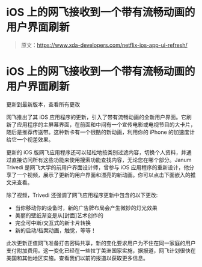 # iOS 上的网飞接收到一个带有流畅动画的用户界面刷新

> 原文：<https://www.xda-developers.com/netflix-ios-app-ui-refresh/>

# iOS 上的网飞接收到一个带有流畅动画的用户界面刷新

更新到最新版本，查看所有更改

网飞推出了其 iOS 应用程序的更新，引入了带有流畅动画的全新用户界面。它刷新了应用程序的主屏幕界面，在前面和中间有一个宣传电影或电视节目的大卡片，随后是推荐传送带。这种新卡有一个很酷的新动画，利用你的 iPhone 的加速度计给它一个视差效果。

更新的 iOS 版网飞应用程序还可以轻松地按类别过滤内容，切换个人资料，并通过直接访问所有这些功能来使用搜索功能查找内容，无论您在哪个部分。Janum Trivedi 是网飞大学的前用户界面设计师，曾参与 iOS 应用程序的重新设计，他分享了一个视频，展示了更新的用户界面和漂亮的新动画。你可以点击下面嵌入的推文来查看。

除了视频，Trivedi 还强调了网飞应用程序更新中包含的以下更改:

*   当你移动你的设备时，新的广告牌布局会产生微妙的灯光效果
*   美丽的壁纸渐变是从[封面]艺术创作的
*   完全可中断/交互式的新卡片转换
*   新的启动/档案动画，触觉，等等！

此次更新正值网飞准备打击密码共享，新的变化要求用户为不住在同一家庭的用户支付附加费用。这一变化已经在一些拉丁美洲国家实施，据报道，网飞计划很快在美国和其他地区实施。查看我们以前的报道以获取更多信息。